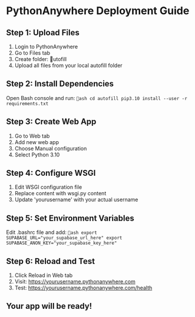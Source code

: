 ﻿# PythonAnywhere Deployment Guide

## Step 1: Upload Files
1. Login to PythonAnywhere
2. Go to Files tab
3. Create folder: utofill
4. Upload all files from your local autofill folder

## Step 2: Install Dependencies
Open Bash console and run:
`ash
cd autofill
pip3.10 install --user -r requirements.txt
`

## Step 3: Create Web App
1. Go to Web tab
2. Add new web app
3. Choose Manual configuration
4. Select Python 3.10

## Step 4: Configure WSGI
1. Edit WSGI configuration file
2. Replace content with wsgi.py content
3. Update 'yourusername' with your actual username

## Step 5: Set Environment Variables
Edit .bashrc file and add:
`ash
export SUPABASE_URL="your_supabase_url_here"
export SUPABASE_ANON_KEY="your_supabase_key_here"
`

## Step 6: Reload and Test
1. Click Reload in Web tab
2. Visit: https://yourusername.pythonanywhere.com
3. Test: https://yourusername.pythonanywhere.com/health

## Your app will be ready!
